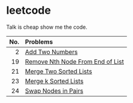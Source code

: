 # leetcode
Talk is cheap show me the code.

| No.       | Problems     | 
| -------------: | :---------- |
| 2 | [Add Two Numbers](http://www.henryxi.com/add-two-numbers)   |
| 19 | [Remove Nth Node From End of List](http://www.henryxi.com/remove-nth-node-from-end-of-list)   |
| 21 | [Merge Two Sorted Lists](http://www.henryxi.com/merge-two-sorted-lists)   |
| 23 | [Merge k Sorted Lists](http://www.henryxi.com/merge-k-sorted-lists)   |
| 24 | [Swap Nodes in Pairs](http://www.henryxi.com/swap-nodes-in-pairs)   |
